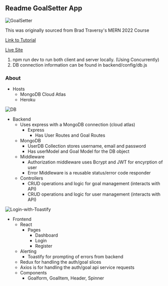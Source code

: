 ## Readme GoalSetter App
![GoalSetter](https://img001.prntscr.com/file/img001/E7R8w7UsRJexRrN1vRgGog.png)

This was originally sourced from Brad Traversy's MERN 2022 Course

[Link to Tutorial](https://www.youtube.com/watch?v=UXjMo25Nnvc)

[Live Site](https://goalsetter-redux-dashboard.herokuapp.com/login)

1. npm run dev to run both client and server locally. (Using Concurrently)
2. DB connection information can be found in backend/config/db.js


### About
- Hosts
  - MongoDB Cloud Atlas
  - Heroku 

![DB](https://img001.prntscr.com/file/img001/GbPw8YnBTLmbjaeTz_cJ-w.png)

- Backend
  - Uses express with a MongoDB connection (cloud atlas)
    - Express
      - Has User Routes and Goal Routes
  - MongoDB
    - UserDB Collection stores username, email and password
    - Has userModel and Goal Model for the DB object
  - Middleware
    - Authorization middleware uses Bcrypt and JWT for encyrption of user
    - Error Middleware is a reusable status/error code responder
  - Controllers
    - CRUD operations and logic for goal management (interacts with API)
    - CRUD operations and logic for user management (interacts with API)

![Login-with-Toastify](https://i.gyazo.com/ac779df92d5ab7f7af293b0d43a2d00b.gif)

- Frontend
  - React
    - Pages
      - Dashboard
      - Login
      - Register
  - Alerting
    - Toastify for prompting of errors from backend
  - Redux for handling the auth/goal slices
  - Axios is for handling the auth/goal api service requests
  - Components
    - Goalform, GoalItem, Header, Spinner